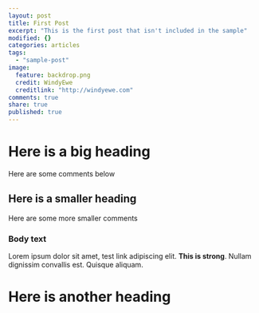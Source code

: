 ```yaml
---
layout: post
title: First Post
excerpt: "This is the first post that isn't included in the sample"
modified: {}
categories: articles
tags: 
  - "sample-post"
image: 
  feature: backdrop.png
  credit: WindyEwe
  creditlink: "http://windyewe.com"
comments: true
share: true
published: true
---
```



# Here is a big heading
Here are some comments below

## Here is a smaller heading
Here are some more smaller comments

### Body text

Lorem ipsum dolor sit amet, test link adipiscing elit. **This is strong**. Nullam dignissim convallis est. Quisque aliquam.

# Here is another heading
